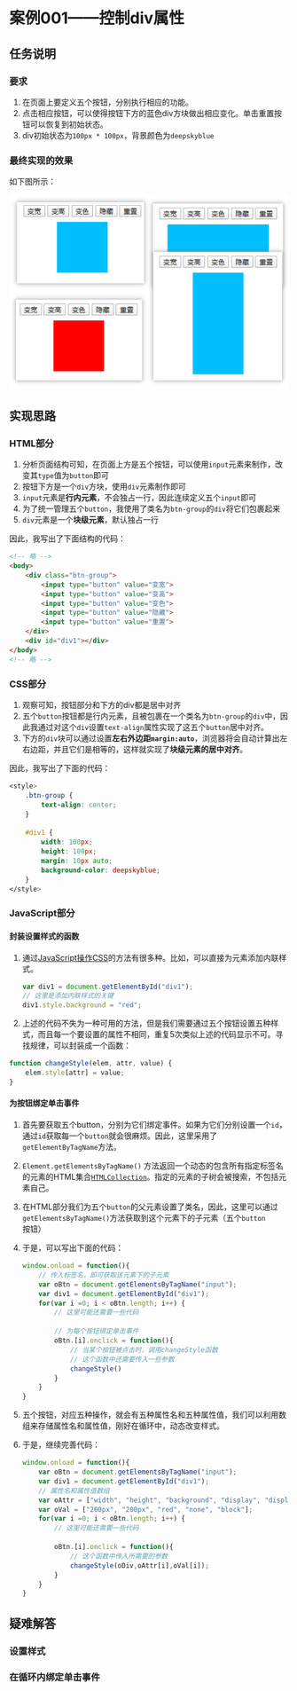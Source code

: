 # 案例001——控制div属性

## 任务说明

### 要求

1. 在页面上要定义五个按钮，分别执行相应的功能。
2. 点击相应按钮，可以使得按钮下方的蓝色div方块做出相应变化。单击重置按钮可以恢复到初始状态。
3. div初始状态为`100px * 100px`，背景颜色为`deepskyblue`

### 最终实现的效果

如下图所示：

![image-20200602222442174](https://raw.githubusercontent.com/CoderLeiShuo/cloudimgs/master/imgs/20200602222442.png)

## 实现思路

### HTML部分

1. 分析页面结构可知，在页面上方是五个按钮，可以使用`input`元素来制作，改变其`type`值为`button`即可
2. 按钮下方是一个`div`方块，使用`div`元素制作即可
3. `input`元素是**行内元素**，不会独占一行，因此连续定义五个`input`即可
4. 为了统一管理五个`button`，我使用了类名为`btn-group`的`div`将它们包裹起来
5. `div`元素是一个**块级元素**，默认独占一行

因此，我写出了下面结构的代码：

```html
<!-- 略 -->
<body>
    <div class="btn-group">
        <input type="button" value="变宽">
        <input type="button" value="变高">
        <input type="button" value="变色">
        <input type="button" value="隐藏">
        <input type="button" value="重置">
    </div>
    <div id="div1"></div>
</body>
<!-- 略 -->
```

### CSS部分

1. 观察可知，按钮部分和下方的div都是居中对齐
2. 五个`button`按钮都是行内元素，且被包裹在一个类名为`btn-group`的`div`中，因此我通过对这个`div`设置`text-align`属性实现了这五个`button`居中对齐。
3. 下方的`div`块可以通过设置**左右外边距`margin:auto`**，浏览器将会自动计算出左右边距，并且它们是相等的，这样就实现了**块级元素的居中对齐**。

因此，我写出了下面的代码：

```css
<style>
    .btn-group {
        text-align: center;
    }

    #div1 {
        width: 100px;
        height: 100px;
        margin: 10px auto;
        background-color: deepskyblue;
    }
</style>
```

### JavaScript部分

#### 封装设置样式的函数

1. 通过[JavaScript操作CSS](https://www.google.com/search?q=javaScript%E6%93%8D%E4%BD%9CCSS&amp;oq=javaScript%E6%93%8D%E4%BD%9CCSS&amp;aqs=chrome..69i57j35i39l2j0l5.5400j0j7&amp;sourceid=chrome&amp;ie=UTF-8)的方法有很多种。比如，可以直接为元素添加内联样式。

   ```js
   var div1 = document.getElementById("div1");
   // 这里是添加内联样式的关键
   div1.style.background = "red";
   ```

5.  上述的代码不失为一种可用的方法，但是我们需要通过五个按钮设置五种样式，而且每一个要设置的属性不相同，重复5次类似上述的代码显示不可。寻找规律，可以封装成一个函数：

   ```js
   function changeStyle(elem, attr, value) {
       elem.style[attr] = value;
   }
   ```

#### 为按钮绑定单击事件

1. 首先要获取五个button，分别为它们绑定事件。如果为它们分别设置一个`id`，通过`id`获取每一个`button`就会很麻烦。因此，这里采用了`getElementByTagName`方法。

2. `Element.getElementsByTagName()` 方法返回一个动态的包含所有指定标签名的元素的HTML集合[`HTMLCollection`](https://developer.mozilla.org/zh-CN/docs/Web/API/HTMLCollection)。指定的元素的子树会被搜索，不包括元素自己。

3.  在HTML部分我们为五个`button`的父元素设置了类名，因此，这里可以通过`getElementsByTagName()`方法获取到这个元素下的子元素（五个`button`按钮）

4. 于是，可以写出下面的代码：

   ```js
   window.onload = function(){
       // 传入标签名，即可获取该元素下的子元素
       var oBtn = document.getElementsByTagName("input");
       var div1 = document.getElementById("div1"); 
       for(var i =0; i < oBtn.length; i++) {
           // 这里可能还需要一些代码
           
           // 为每个按钮绑定单击事件    
           oBtn.[i].onclick = function(){
               // 当某个按钮被点击时，调用changeStyle函数
               // 这个函数中还需要传入一些参数
               changeStyle()
           }
       }
   }
   ```

5. 五个按钮，对应五种操作，就会有五种属性名和五种属性值，我们可以利用数组来存储属性名和属性值，刚好在循环中，动态改变样式。

6. 于是，继续完善代码：

   ```js
   window.onload = function(){
       var oBtn = document.getElementsByTagName("input");
       var div1 = document.getElementById("div1"); 
       // 属性名和属性值数组
       var oAttr = ["width", "height", "background", "display", "display"];
       var oVal = ["200px", "200px", "red", "none", "block"];
       for(var i =0; i < oBtn.length; i++) {
           // 这里可能还需要一些代码
              
           oBtn.[i].onclick = function(){
               // 这个函数中传入所需要的参数
               changeStyle(oDiv,oAttr[i],oVal[i]);
           }
       }
   }
   ```

## 疑难解答

### 设置样式



### 在循环内绑定单击事件